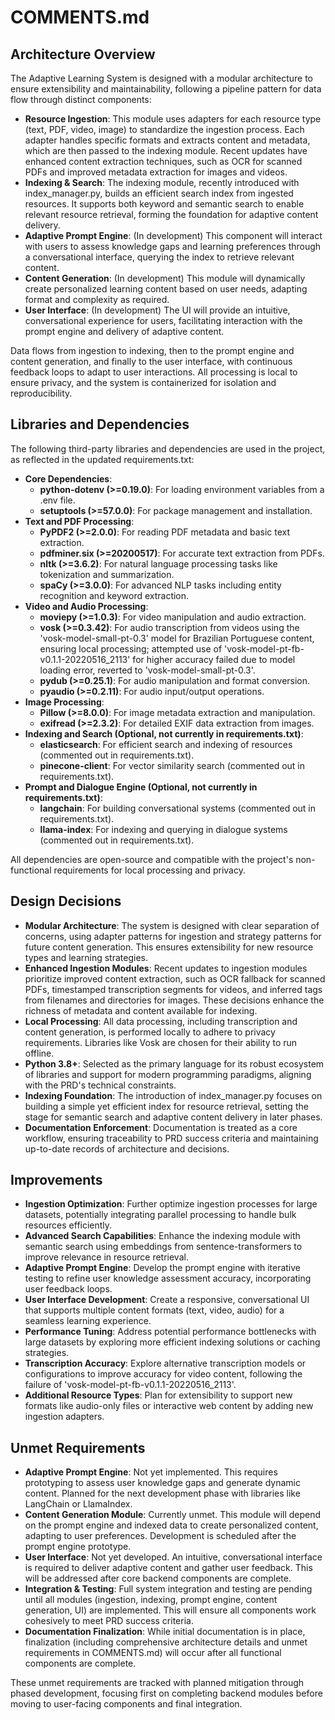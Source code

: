 # COMMENTS.md

## Architecture Overview

The Adaptive Learning System is designed with a modular architecture to ensure extensibility and maintainability,
following a pipeline pattern for data flow through distinct components:

- **Resource Ingestion**: This module uses adapters for each resource type (text, PDF, video, image) to standardize the
  ingestion process. Each adapter handles specific formats and extracts content and metadata, which are then passed to
  the indexing module. Recent updates have enhanced content extraction techniques, such as OCR for scanned PDFs and
  improved metadata extraction for images and videos.
- **Indexing & Search**: The indexing module, recently introduced with index_manager.py, builds an efficient search
  index from ingested resources. It supports both keyword and semantic search to enable relevant resource retrieval,
  forming the foundation for adaptive content delivery.
- **Adaptive Prompt Engine**: (In development) This component will interact with users to assess knowledge gaps and
  learning preferences through a conversational interface, querying the index to retrieve relevant content.
- **Content Generation**: (In development) This module will dynamically create personalized learning content based on
  user needs, adapting format and complexity as required.
- **User Interface**: (In development) The UI will provide an intuitive, conversational experience for users,
  facilitating interaction with the prompt engine and delivery of adaptive content.

Data flows from ingestion to indexing, then to the prompt engine and content generation, and finally to the user
interface, with continuous feedback loops to adapt to user interactions. All processing is local to ensure privacy, and
the system is containerized for isolation and reproducibility.

## Libraries and Dependencies

The following third-party libraries and dependencies are used in the project, as reflected in the updated
requirements.txt:

- **Core Dependencies**:
  - **python-dotenv (>=0.19.0)**: For loading environment variables from a .env file.
  - **setuptools (>=57.0.0)**: For package management and installation.
- **Text and PDF Processing**:
  - **PyPDF2 (>=2.0.0)**: For reading PDF metadata and basic text extraction.
  - **pdfminer.six (>=20200517)**: For accurate text extraction from PDFs.
  - **nltk (>=3.6.2)**: For natural language processing tasks like tokenization and summarization.
  - **spaCy (>=3.0.0)**: For advanced NLP tasks including entity recognition and keyword extraction.
- **Video and Audio Processing**:
  - **moviepy (>=1.0.3)**: For video manipulation and audio extraction.
  - **vosk (>=0.3.42)**: For audio transcription from videos using the 'vosk-model-small-pt-0.3' model for Brazilian
    Portuguese content, ensuring local processing; attempted use of 'vosk-model-pt-fb-v0.1.1-20220516_2113' for higher
    accuracy failed due to model loading error, reverted to 'vosk-model-small-pt-0.3'.
  - **pydub (>=0.25.1)**: For audio manipulation and format conversion.
  - **pyaudio (>=0.2.11)**: For audio input/output operations.
- **Image Processing**:
  - **Pillow (>=8.0.0)**: For image metadata extraction and manipulation.
  - **exifread (>=2.3.2)**: For detailed EXIF data extraction from images.
- **Indexing and Search (Optional, not currently in requirements.txt)**:
  - **elasticsearch**: For efficient search and indexing of resources (commented out in requirements.txt).
  - **pinecone-client**: For vector similarity search (commented out in requirements.txt).
- **Prompt and Dialogue Engine (Optional, not currently in requirements.txt)**:
  - **langchain**: For building conversational systems (commented out in requirements.txt).
  - **llama-index**: For indexing and querying in dialogue systems (commented out in requirements.txt).

All dependencies are open-source and compatible with the project's non-functional requirements for local processing and
privacy.

## Design Decisions

- **Modular Architecture**: The system is designed with clear separation of concerns, using adapter patterns for
  ingestion and strategy patterns for future content generation. This ensures extensibility for new resource types and
  learning strategies.
- **Enhanced Ingestion Modules**: Recent updates to ingestion modules prioritize improved content extraction, such as
  OCR fallback for scanned PDFs, timestamped transcription segments for videos, and inferred tags from filenames and
  directories for images. These decisions enhance the richness of metadata and content available for indexing.
- **Local Processing**: All data processing, including transcription and content generation, is performed locally to
  adhere to privacy requirements. Libraries like Vosk are chosen for their ability to run offline.
- **Python 3.8+**: Selected as the primary language for its robust ecosystem of libraries and support for modern
  programming paradigms, aligning with the PRD's technical constraints.
- **Indexing Foundation**: The introduction of index_manager.py focuses on building a simple yet efficient index for
  resource retrieval, setting the stage for semantic search and adaptive content delivery in later phases.
- **Documentation Enforcement**: Documentation is treated as a core workflow, ensuring traceability to PRD success
  criteria and maintaining up-to-date records of architecture and decisions.

## Improvements

- **Ingestion Optimization**: Further optimize ingestion processes for large datasets, potentially integrating parallel
  processing to handle bulk resources efficiently.
- **Advanced Search Capabilities**: Enhance the indexing module with semantic search using embeddings from
  sentence-transformers to improve relevance in resource retrieval.
- **Adaptive Prompt Engine**: Develop the prompt engine with iterative testing to refine user knowledge assessment
  accuracy, incorporating user feedback loops.
- **User Interface Development**: Create a responsive, conversational UI that supports multiple content formats (text,
  video, audio) for a seamless learning experience.
- **Performance Tuning**: Address potential performance bottlenecks with large datasets by exploring more efficient
  indexing solutions or caching strategies.
- **Transcription Accuracy**: Explore alternative transcription models or configurations to improve accuracy for video
  content, following the failure of 'vosk-model-pt-fb-v0.1.1-20220516_2113'.
- **Additional Resource Types**: Plan for extensibility to support new formats like audio-only files or interactive web
  content by adding new ingestion adapters.

## Unmet Requirements

- **Adaptive Prompt Engine**: Not yet implemented. This requires prototyping to assess user knowledge gaps and generate
  dynamic content. Planned for the next development phase with libraries like LangChain or LlamaIndex.
- **Content Generation Module**: Currently unmet. This module will depend on the prompt engine and indexed data to
  create personalized content, adapting to user preferences. Development is scheduled after the prompt engine prototype.
- **User Interface**: Not yet developed. An intuitive, conversational interface is required to deliver adaptive content
  and gather user feedback. This will be addressed after core backend components are complete.
- **Integration & Testing**: Full system integration and testing are pending until all modules (ingestion, indexing,
  prompt engine, content generation, UI) are implemented. This will ensure all components work cohesively to meet PRD
  success criteria.
- **Documentation Finalization**: While initial documentation is in place, finalization (including comprehensive
  architecture details and unmet requirements in COMMENTS.md) will occur after all functional components are complete.

These unmet requirements are tracked with planned mitigation through phased development, focusing first on completing
backend modules before moving to user-facing components and final integration.
